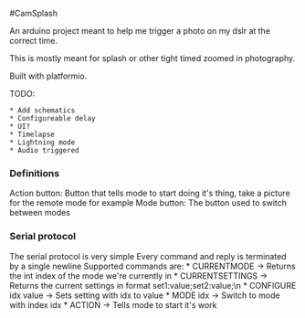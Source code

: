 #CamSplash

An arduino project meant to help me trigger a photo on my dslr at the correct time.

This is mostly meant for splash or other tight timed zoomed in photography.

Built with platformio.

TODO:

	* Add schematics
	* Configureable delay
	* UI?
	* Timelapse
	* Lightning mode
	* Audio triggered

### Definitions

Action button: Button that tells mode to start doing it's thing, take a picture for the remote mode for example
Mode button: The button used to switch between modes

### Serial protocol

The serial protocol is very simple
Every command and reply is terminated by a single newline
Supported commands are:
	* CURRENTMODE -> Returns the int index of the mode we're currently in
	* CURRENTSETTINGS -> Returns the current settings in format set1:value;set2:value;\n
	* CONFIGURE idx value -> Sets setting with idx to value
	* MODE idx -> Switch to mode with index idx
	* ACTION -> Tells mode to start it's work
